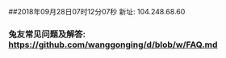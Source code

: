 ##2018年09月28日07时12分07秒 新址: 104.248.68.60
### 兔友常见问题及解答: https://github.com/wanggonging/d/blob/w/FAQ.md
